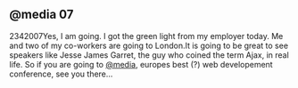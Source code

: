 <article><h1>@media 07</h1><time><span class="day">23</span><span class="month">4</span><span class="year">2007</span></time>Yes, I am going. I got the green light from my employer today. Me and two of my co-workers are going to London.It is going to be great to see speakers like Jesse James Garret, the guy who coined the term Ajax, in real life. So if you are going to <a href="http://www.vivabit.com/atmedia2007/europe/" title='@media07'>@media</a>, europes best (?) web developement conference, see you there...</article>
